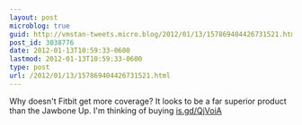 ```yaml
---
layout: post
microblog: true
guid: http://vmstan-tweets.micro.blog/2012/01/13/157869404426731521.html
post_id: 3038776
date: 2012-01-13T10:59:33-0600
lastmod: 2012-01-13T10:59:33-0600
type: post
url: /2012/01/13/157869404426731521.html
---
```

Why doesn't Fitbit get more coverage? It looks to be a far superior product than the Jawbone Up. I'm thinking of buying <a href="http://is.gd/QjVoiA">is.gd/QjVoiA</a>
